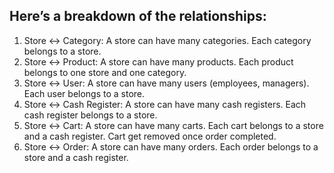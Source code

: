 ## Here’s a breakdown of the relationships:

1. Store ↔ Category: A store can have many categories. Each category belongs to a store.
2. Store ↔ Product: A store can have many products. Each product belongs to one store and one category.
3. Store ↔ User: A store can have many users (employees, managers). Each user belongs to a store.
4. Store ↔ Cash Register: A store can have many cash registers. Each cash register belongs to a store.
5. Store ↔ Cart: A store can have many carts. Each cart belongs to a store and a cash register. Cart get removed once order completed.
6. Store ↔ Order: A store can have many orders. Each order belongs to a store and a cash register.
